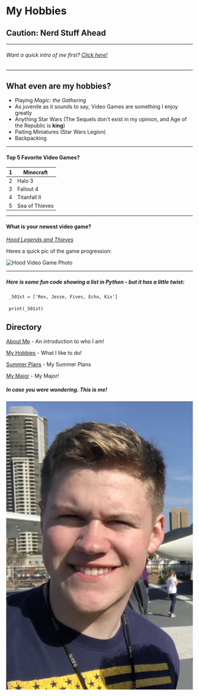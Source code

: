 My Hobbies
=====

Caution: Nerd Stuff Ahead
---
----
###### Want a quick intro of me first? [Click here!](FinalProject(Intro).md)

------------

## What even are my hobbies?

+ Playing _Magic: the Gathering_
+ As juvenile as it sounds to say, Video Games are something I enjoy greatly
+ Anything Star Wars (The Sequels don't exist in my opinion, and Age of the Republic
is **king**)
+ Paiting Miniatures (Star Wars Legion)
+ Backpacking

------
#### Top 5 Favorite Video Games?

1  | Minecraft
  --- |---
2  |  Halo 3
3  |  Fallout 4  |
4  |  Titanfall II
5  |  Sea of Thieves

---

#### What is your newest video game?

[_Hood Legends and Thieves_](https://www.focus-home.com/en-us/games/hood-outlaws-legends)

Heres a quick pic of the game progression:

![Hood Video Game Photo](https://i0.wp.com/sirusgaming.com/wp-content/uploads/2021/04/hood-outlaws-and-legends-roadmap-01.jpg?resize=1024%2C576&ssl=1)

---
##### Here is some fun code showing a list in Python - but it has a little twist:
     _501st = ['Rex, Jesse, Fives, Echo, Kix']

     print(_501st)

Directory
-------------
[About Me](FinalProject(intro).md) - An introduction to who I am!

[My Hobbies](FinalProjectII.md) - What I like to do!

[Summer Plans](FinalProjectIV.md) - My Summer Plans

[My Major](FinalProjectV.md) - My Major!

##### In case you were wondering. This is me!

![Yours Truly](SanDiego.jpg)
